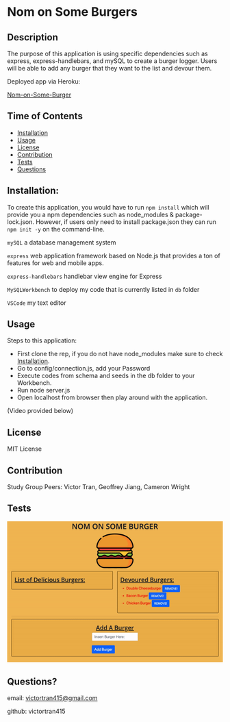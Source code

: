 # Nom on Some Burgers

## Description
The purpose of this application is using specific dependencies such as express, express-handlebars, and mySQL to create a burger logger. Users will be able to add any burger that they want to the list and devour them.

Deployed app via Heroku:

<a href="https://nom-on-some-burgers.herokuapp.com/">Nom-on-Some-Burger</a>

## Time of Contents
- [Installation](#installation)
- [Usage](#usage)
- [License](#license)
- [Contribution](#contribution)
- [Tests](#tests)
- [Questions](#questions)

## Installation:
To create this application, you would have to run `npm install` which will provide you a npm dependencies such as node_modules & package-lock.json. However, if users only need to install package.json they can run `npm init -y` on the command-line. 

`mySQL` a database management system

`express` web application framework based on Node.js that provides a ton of features for web and mobile apps.

`express-handlebars` handlebar view engine for Express

`MySQLWorkbench` to deploy my code that is currently listed in `db` folder

`VSCode` my text editor


## Usage

Steps to this application:

- First clone the rep, if you do not have node_modules make sure to check [Installation](#installation).
- Go to config/connection.js, add your Password
- Execute codes from schema and seeds in the db folder to your Workbench.
- Run node server.js
- Open localhost from browser then play around with the application.

(Video provided below)

## License
MIT License

## Contribution
Study Group Peers: Victor Tran, Geoffrey Jiang, Cameron Wright

## Tests
<img src = "public/assets/img/burger.gif" style="width: 600px:">

## Questions?
email: victortran415@gmail.com

github: victortran415


